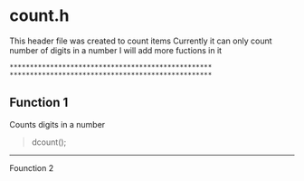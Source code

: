 # count.h

This header file was created to count items
Currently it can only count number of digits in a number
I will add more fuctions in it

	**************************************************
	**************************************************

## Function 1
Counts digits in a number
> dcount();

*************************************************

Founction 2
<Will continue>
